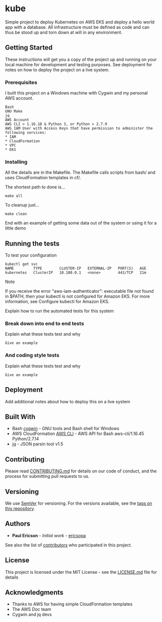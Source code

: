 # kube

Simple project to deploy Kubernetes on AWS EKS and deploy a hello world app with a database. All infrastructure must be defined as code and can thus be stood up and torn down at will in any environment.

## Getting Started

These instructions will get you a copy of the project up and running on your local machine for development and testing purposes. See deployment for notes on how to deploy the project on a live system.

### Prerequisites

I built this project on a Windows machine with Cygwin and my personal AWS account.

```
Bash
GNU Make
jq
AWS Account
AWS CLI > 1.16.18 & Python 3, or Python > 2.7.9
AWS IAM User with Access Keys that have permission to administer the following services:
* IAM
* CloudFormation
* VPC
* EKS
```

### Installing

All the details are in the Makefile. The Makefile calls scripts from bash/ and uses CloudFormation templates in cf/.

The shortest path to done is...

```
make all
```

To cleanup just...

```
make clean
```

End with an example of getting some data out of the system or using it for a little demo

## Running the tests

To test your configuration

```
kubectl get svc
NAME         TYPE        CLUSTER-IP   EXTERNAL-IP   PORT(S)   AGE
kubernetes   ClusterIP   10.100.0.1   <none>        443/TCP   21m
```
Note

If you receive the error "aws-iam-authenticator": executable file not found in $PATH, then your kubectl is not configured for Amazon EKS. For more information, see Configure kubectl for Amazon EKS.

Explain how to run the automated tests for this system

### Break down into end to end tests

Explain what these tests test and why

```
Give an example
```

### And coding style tests

Explain what these tests test and why

```
Give an example
```

## Deployment

Add additional notes about how to deploy this on a live system

## Built With

* Bash [cygwin](https://www.cygwin.com/) - GNU tools and Bash shell for Windows
* AWS CloudFormation [AWS CLI](https://aws.amazon.com/cli/) - AWS API for Bash aws-cli/1.16.45 Python/2.7.14
* [jq](https://stedolan.github.io/jq/manual/) - JSON parsin tool v1.5

## Contributing

Please read [CONTRIBUTING.md](https://gist.github.com/PurpleBooth/b24679402957c63ec426) for details on our code of conduct, and the process for submitting pull requests to us.

## Versioning

We use [SemVer](http://semver.org/) for versioning. For the versions available, see the [tags on this repository](https://github.com/ericsopa/kube/tags). 

## Authors

* **Paul Ericson** - *Initial work* - [ericsopa](https://github.com/ericsopa)

See also the list of [contributors](https://github.com/ericsopa/kube/graphs/contributors) who participated in this project.

## License

This project is licensed under the MIT License - see the [LICENSE.md](LICENSE.md) file for details

## Acknowledgments

* Thanks to AWS for having simple CloudFormation templates
* The AWS Doc team
* Cygwin and jq devs
